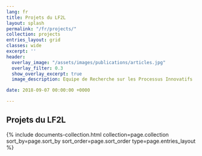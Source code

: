 ```yaml
---
lang: fr
title: Projets du LF2L
layout: splash
permalink: "/fr/projects/"
collection: projects
entries_layout: grid
classes: wide
excerpt: ''
header:
  overlay_image: "/assets/images/publications/articles.jpg"
  overlay_filter: 0.3
  show_overlay_excerpt: true
  image_description: Equipe de Recherche sur les Processus Innovatifs

date: 2018-09-07 00:00:00 +0000

---
```

## Projets du LF2L


<div class="entries-{{ page.entries_layout }}">
  {% include documents-collection.html collection=page.collection sort_by=page.sort_by sort_order=page.sort_order type=page.entries_layout %}
</div>


